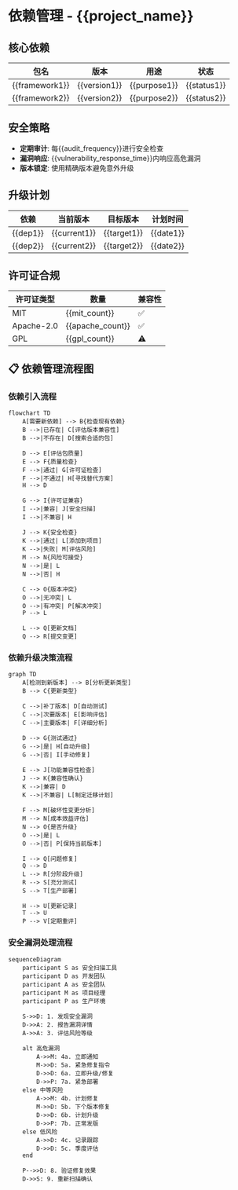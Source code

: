 # 依赖管理 - {{project_name}}

## 核心依赖
| 包名 | 版本 | 用途 | 状态 |
|------|------|------|---------|
| {{framework1}} | {{version1}} | {{purpose1}} | {{status1}} |
| {{framework2}} | {{version2}} | {{purpose2}} | {{status2}} |

## 安全策略
- **定期审计**: 每{{audit_frequency}}进行安全检查
- **漏洞响应**: {{vulnerability_response_time}}内响应高危漏洞
- **版本锁定**: 使用精确版本避免意外升级

## 升级计划
| 依赖 | 当前版本 | 目标版本 | 计划时间 |
|------|---------|---------|----------|
| {{dep1}} | {{current1}} | {{target1}} | {{date1}} |
| {{dep2}} | {{current2}} | {{target2}} | {{date2}} |

## 许可证合规
| 许可证类型 | 数量 | 兼容性 |
|-----------|------|---------|
| MIT | {{mit_count}} | ✅ |
| Apache-2.0 | {{apache_count}} | ✅ |
| GPL | {{gpl_count}} | ⚠️ |

## 📋 依赖管理流程图

### 依赖引入流程
```mermaid
flowchart TD
    A[需要新依赖] --> B{检查现有依赖}
    B -->|已存在| C[评估版本兼容性]
    B -->|不存在| D[搜索合适的包]
    
    D --> E[评估包质量]
    E --> F{质量检查}
    F -->|通过| G[许可证检查]
    F -->|不通过| H[寻找替代方案]
    H --> D
    
    G --> I{许可证兼容}
    I -->|兼容| J[安全扫描]
    I -->|不兼容| H
    
    J --> K{安全检查}
    K -->|通过| L[添加到项目]
    K -->|失败| M[评估风险]
    M --> N{风险可接受}
    N -->|是| L
    N -->|否| H
    
    C --> O{版本冲突}
    O -->|无冲突| L
    O -->|有冲突| P[解决冲突]
    P --> L
    
    L --> Q[更新文档]
    Q --> R[提交变更]
```

### 依赖升级决策流程
```mermaid
graph TD
    A[检测到新版本] --> B[分析更新类型]
    B --> C{更新类型}
    
    C -->|补丁版本| D[自动测试]
    C -->|次要版本| E[影响评估]
    C -->|主要版本| F[详细分析]
    
    D --> G{测试通过}
    G -->|是| H[自动升级]
    G -->|否| I[手动修复]
    
    E --> J[功能兼容性检查]
    J --> K{兼容性确认}
    K -->|兼容| D
    K -->|不兼容| L[制定迁移计划]
    
    F --> M[破坏性变更分析]
    M --> N[成本效益评估]
    N --> O{是否升级}
    O -->|是| L
    O -->|否| P[保持当前版本]
    
    I --> Q[问题修复]
    Q --> D
    L --> R[分阶段升级]
    R --> S[充分测试]
    S --> T[生产部署]
    
    H --> U[更新记录]
    T --> U
    P --> V[定期重评]
```

### 安全漏洞处理流程
```mermaid
sequenceDiagram
    participant S as 安全扫描工具
    participant D as 开发团队
    participant A as 安全团队
    participant M as 项目经理
    participant P as 生产环境
    
    S->>D: 1. 发现安全漏洞
    D->>A: 2. 报告漏洞详情
    A->>A: 3. 评估风险等级
    
    alt 高危漏洞
        A->>M: 4a. 立即通知
        M->>D: 5a. 紧急修复指令
        D->>D: 6a. 立即升级/修复
        D->>P: 7a. 紧急部署
    else 中等风险
        A->>M: 4b. 计划修复
        M->>D: 5b. 下个版本修复
        D->>D: 6b. 计划升级
        D->>P: 7b. 正常发版
    else 低风险
        A->>D: 4c. 记录跟踪
        D->>D: 5c. 季度评估
    end
    
    P-->>D: 8. 验证修复效果
    D->>S: 9. 重新扫描确认
```